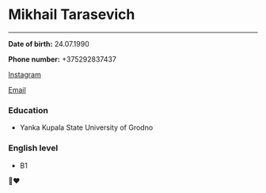 # __Mikhail Tarasevich__
---

__Date of birth:__ 24.07.1990

__Phone number:__ +375292837437

[Instagram](https://www.instagram.com/slimclifford/)

[Email](mailto:mike.tarasevich@gmail.com)

### Education
* Yanka Kupala State University of Grodno

### English level
* B1

📱❤️
